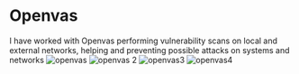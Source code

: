 # Openvas
I have worked with Openvas performing vulnerability scans on local and external networks, helping and preventing possible attacks on systems and networks
![openvas ](https://github.com/user-attachments/assets/e107f3d1-e721-4cac-b518-5d8633922b46)
![openvas 2](https://github.com/user-attachments/assets/65221775-21e6-4cdf-80e6-fb178ad4ea37)
![openvas3](https://github.com/user-attachments/assets/0aa7b5be-4a52-4511-9c3b-cd681816b978)
![openvas4](https://github.com/user-attachments/assets/d618a9b6-d7dd-4f1b-aa1b-183328ec3464)
